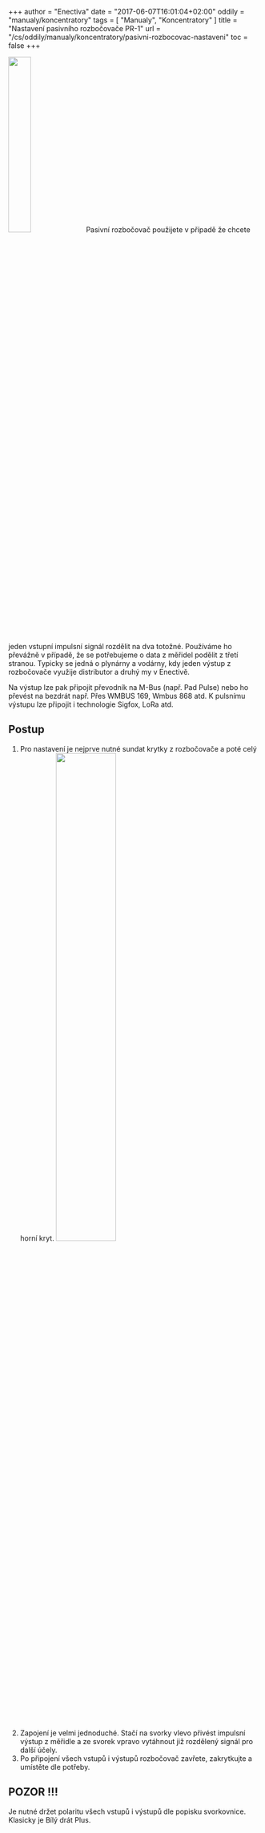 +++
author = "Enectiva"
date = "2017-06-07T16:01:04+02:00"
oddily = "manualy/koncentratory"
tags = [
    "Manualy",
    "Koncentratory"
]
title = "Nastavení pasivního rozbočovače PR-1"
url = "/cs/oddily/manualy/koncentratory/pasivni-rozbocovac-nastaveni"
toc = false
+++

<img class="right" src="/images/hub-pasivo-pr-1.jpg" style="width:30%"></img>
Pasivní rozbočovač použijete v případě že chcete jeden vstupní impulsní signál rozdělit na dva totožné. Používáme ho převážně v případě, že se potřebujeme o data z měřidel podělit z třetí stranou. Typicky se jedná o plynárny a vodárny, kdy jeden výstup z rozbočovače využije distributor a druhý my v Enectivě.

Na výstup lze pak připojit převodník na M-Bus (např. Pad Pulse) nebo ho převést na bezdrát např. Přes WMBUS 169, Wmbus 868 atd. K pulsnímu výstupu lze připojit i technologie Sigfox, LoRa atd.

## Postup

1. Pro nastavení je nejprve nutné sundat krytky z rozbočovače a poté celý horní kryt.
<img class="center" src="/images/hub-pasivo-pr-1-without-cases.jpg" style="width:50%"></img>
2. Zapojení je velmi jednoduché. Stačí na svorky vlevo přivést impulsní výstup z měřidle a ze svorek vpravo vytáhnout již rozdělený signál pro další účely.
3. Po připojení všech vstupů i výstupů rozbočovač zavřete, zakrytkujte a umístěte dle potřeby.


## POZOR !!!
Je nutné držet polaritu všech vstupů i výstupů dle popisku svorkovnice. Klasicky je Bílý drát Plus.
